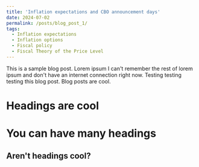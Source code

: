 ```yaml
---
title: 'Inflation expectations and CBO announcement days'
date: 2024-07-02
permalink: /posts/blog_post_1/
tags:
  - Inflation expectations
  - Inflation options
  - Fiscal policy
  - Fiscal Theory of the Price Level
---
```


This is a sample blog post. Lorem ipsum I can't remember the rest of lorem ipsum and don't have an internet connection right now. Testing testing testing this blog post. Blog posts are cool.

Headings are cool
======

You can have many headings
======

Aren't headings cool?
------
